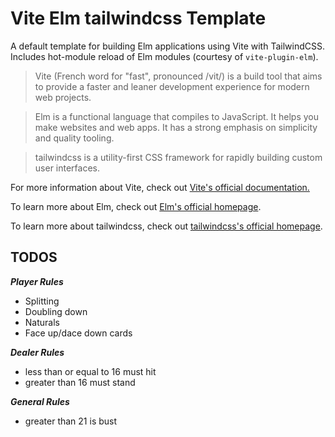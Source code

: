 # Vite Elm tailwindcss Template

A default template for building Elm applications using Vite with TailwindCSS. Includes hot-module reload of Elm modules (courtesy of `vite-plugin-elm`).

> Vite (French word for "fast", pronounced /vit/) is a build tool that aims to provide a faster and leaner development experience for modern web projects.

> Elm is a functional language that compiles to JavaScript. It helps you make websites and web apps. It has a strong emphasis on simplicity and quality tooling.

> tailwindcss is a utility-first CSS framework for rapidly building custom user interfaces.

For more information about Vite, check out [Vite's official documentation.](https://vitejs.dev/)

To learn more about Elm, check out [Elm's official homepage](https://elm-lang.org/).

To learn more about tailwindcss, check out [tailwindcss's official homepage](https://tailwindcss.com/).

## TODOS

**_Player Rules_**

- Splitting
- Doubling down
- Naturals
- Face up/dace down cards

**_Dealer Rules_**

- less than or equal to 16 must hit
- greater than 16 must stand

**_General Rules_**

- greater than 21 is bust
